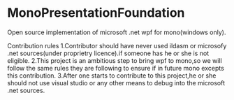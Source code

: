MonoPresentationFoundation
==========================
  Open source implementation of microsoft .net wpf for mono(windows only).
  
  
  Contribution rules
  1.Contributor should have never used ildasm or microsofy .net sources(under proprietry licence).if someone has he or she
    is not eligible.
  2.This project is an ambitious step to bring wpf to mono,so we will follow the same rules they are following to ensure
    if in future mono excepts this contribution.
  3.After one starts to contribute to this project,he or she should not use visual studio or any other means to debug into
    the microsoft .net sources.


